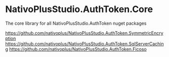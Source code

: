 # NativoPlusStudio.AuthToken.Core

The core library for all NativoPlusStudio.AuthToken nuget packages

https://github.com/nativoplus/NativoPlusStudio.AuthToken.SymmetricEncryption
https://github.com/nativoplus/NativoPlusStudio.AuthToken.SqlServerCaching
https://github.com/nativoplus/NativoPlusStudio.AuthToken.Ficoso